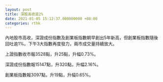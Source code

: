 ```yaml
---
layout: post
title: 深股高收逾2%
date: 2021-01-05 15:12:37.000000000 +08:00
categories: rthk
---
```


內地股市高收，深證成份指數及創業板指數朝早創出5年新高，但創業板指數隨後回吐逾1%。下午3大指數再度發力，兩市成交量持續放大。

上證指數收市報3528點，升25點，升幅0.73%。

深證成份指數報15147點，升320點，升幅2.16%。

創業板指數報3097點，升19點，升幅0.65%。

